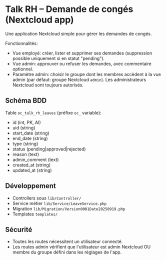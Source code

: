 # Talk RH – Demande de congés (Nextcloud app)

Une application Nextcloud simple pour gérer les demandes de congés.

Fonctionnalités:
- Vue employé: créer, lister et supprimer ses demandes (suppression possible uniquement si en statut "pending").
- Vue admin: approuver ou refuser les demandes, avec commentaire optionnel.
- Paramètre admin: choisir le groupe dont les membres accèdent à la vue admin (par défaut: groupe Nextcloud `admin`). Les administrateurs Nextcloud sont toujours autorisés.

## Schéma BDD
Table `oc_talk_rh_leaves` (préfixe `oc_` variable):
- id (int, PK, AI)
- uid (string)
- start_date (string)
- end_date (string)
- type (string)
- status (pending|approved|rejected)
- reason (text)
- admin_comment (text)
- created_at (string)
- updated_at (string)

## Développement
- Controllers sous `lib/Controller/`
- Service métier `lib/Service/LeaveService.php`
- Migration `lib/Migration/Version0001Date20250919.php`
- Templates `templates/`

## Sécurité
- Toutes les routes nécessitent un utilisateur connecté.
- Les routes admin vérifient que l'utilisateur est admin Nextcloud OU membre du groupe défini dans les réglages de l'app.
